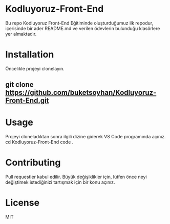 # Kodluyoruz-Front-End
Bu repo Kodluyoruz Front-End Eğitiminde oluşturduğumuz ilk repodur, içerisinde bir ader README.md ve verilen ödevlerin bulunduğu klasörlere yer almaktadır.

# Installation 
Öncelikle projeyi clonelayın. 

## git clone https://github.com/buketsoyhan/Kodluyoruz-Front-End.git

# Usage 
Projeyi cloneladıktan sonra ilgili dizine giderek VS Code programında açınız. 
cd Kodluyoruz-Front-End
code .

# Contributing 
Pull requestler kabul edilir. Büyük değişiklikler için, lütfen önce neyi değiştimek istediğinizi tartışmak için bir konu açınız.

# License
MIT
